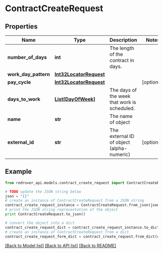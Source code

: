 # ContractCreateRequest


## Properties

Name | Type | Description | Notes
------------ | ------------- | ------------- | -------------
**number_of_days** | **int** | The length of the contract in days. | 
**work_day_pattern** | [**Int32LocatorRequest**](Int32LocatorRequest.md) |  | 
**pay_cycle** | [**Int32LocatorRequest**](Int32LocatorRequest.md) |  | [optional] 
**days_to_work** | [**List[DayOfWeek]**](DayOfWeek.md) | The days of the week that work is scheduled. | 
**name** | **str** | The name of object | 
**external_id** | **str** | The external ID of object (alpha-numeric) | [optional] 

## Example

```python
from redrover_api.models.contract_create_request import ContractCreateRequest

# TODO update the JSON string below
json = "{}"
# create an instance of ContractCreateRequest from a JSON string
contract_create_request_instance = ContractCreateRequest.from_json(json)
# print the JSON string representation of the object
print ContractCreateRequest.to_json()

# convert the object into a dict
contract_create_request_dict = contract_create_request_instance.to_dict()
# create an instance of ContractCreateRequest from a dict
contract_create_request_form_dict = contract_create_request.from_dict(contract_create_request_dict)
```
[[Back to Model list]](../README.md#documentation-for-models) [[Back to API list]](../README.md#documentation-for-api-endpoints) [[Back to README]](../README.md)


